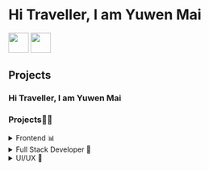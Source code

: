 <h1>Hi Traveller, I am Yuwen Mai </h1>


<a href="https://www.linkedin.com/in/yuwen-mai-1ba891262/"><img src="https://github.com/ashutosh1919/ashutosh1919/blob/master/logos/linkedin.png" width="40" /></a>
<a href="https://github.com/Desakotas"><img src="https://github.com/ashutosh1919/ashutosh1919/blob/master/logos/github-logo.png" width="40" /></a>

<h2>Projects</h2>
<h3>Hi Traveller, I am Yuwen Mai </h3>

<h3>Projects👨‍💻</h3>
<details>
<summary>Frontend 📊</summary>
<ul>
  <li><a href="https://github.com/ashutosh1919/ml-data-bot">ml-data-bot</a></li>
  <li><a href="https://github.com/dsc-iiitdmk/Pick-Parser">Pick-Parser</a></li>
  <li><a href="https://github.com/ashutosh1919/Stock-Prediction-using-LSTM">Stock-Prediction-using-LSTM</a></li>
  <li><a href="https://github.com/ashutosh1919/bert_classifier">bert-classifier</a></li>
  <li><a href="https://github.com/ashutosh1919/docker-ml-tutorial">docker-ml-tutorial</li>
  <li><a href="https://github.com/ashutosh1919/FaceInterpolation">face-interpolation</a></li>
  <li><a href="https://github.com/ashutosh1919/NQA_tf2">natural-question-answer-ai</a></li>
  <li>Many more on and out of Github...</li>
</ul>
</details>
<details>
<summary>Full Stack Developer 🍥</summary>
  <ul>
    <li><a href="https://github.com/ashutosh1919/masterPortfolio">masterPortfolio</a></li>
    <li><a href="https://github.com/ashutosh1919/truvisory">truvisory</a></li>
    <li><a href="https://github.com/ashutosh1919/neurostack">neurostack</a></li>
    <li><a href="https://github.com/ashutosh1919/Full_Stack_Web_Development_Course">Full-Stack-Web-Development-Course</a></li>
  </ul>
</details>
<details>
  <summary>UI/UX 🤖</summary>
  <ul>
    <li>
      <a href="https://www.figma.com/design/5SpNB27KAdNdIIza7bWWUL/YuwenMai_Spring2023?node-id=107%3A71&t=d6A8kAJDin8POICj-1">Pet Connect Portfolio</a> - 
      <a href="https://www.figma.com/proto/5SpNB27KAdNdIIza7bWWUL/YuwenMai_Spring2023?node-id=962%3A792&t=d6A8kAJDin8POICj-1">View Prototype</a>
    </li>
    <li>
      <a href="https://www.figma.com/design/5SpNB27KAdNdIIza7bWWUL/YuwenMai_Spring2023?node-id=1250%3A1447&t=d6A8kAJDin8POICj-1">Amazon Post Portfolio</a> - 
      <a href="https://www.figma.com/proto/5SpNB27KAdNdIIza7bWWUL/YuwenMai_Spring2023?node-id=1250%3A1448&t=NbtuZ3gdRjpl6Qrf-1">View Prototype</a>
    </li>
  </ul>
</details>




<!--
**Desakotas/Desakotas** is a ✨ _special_ ✨ repository because its `README.md` (this file) appears on your GitHub profile.

Here are some ideas to get you started:

- 🔭 I’m currently working on ...
- 🌱 I’m currently learning ...
- 👯 I’m looking to collaborate on ...
- 🤔 I’m looking for help with ...
- 💬 Ask me about ...
- 📫 How to reach me: ...
- 😄 Pronouns: ...
- ⚡ Fun fact: ...
-->
